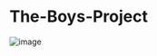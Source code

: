# The-Boys-Project

![image](https://github.com/user-attachments/assets/e8151bac-cb0d-46f1-8e49-84ce3009f833)
